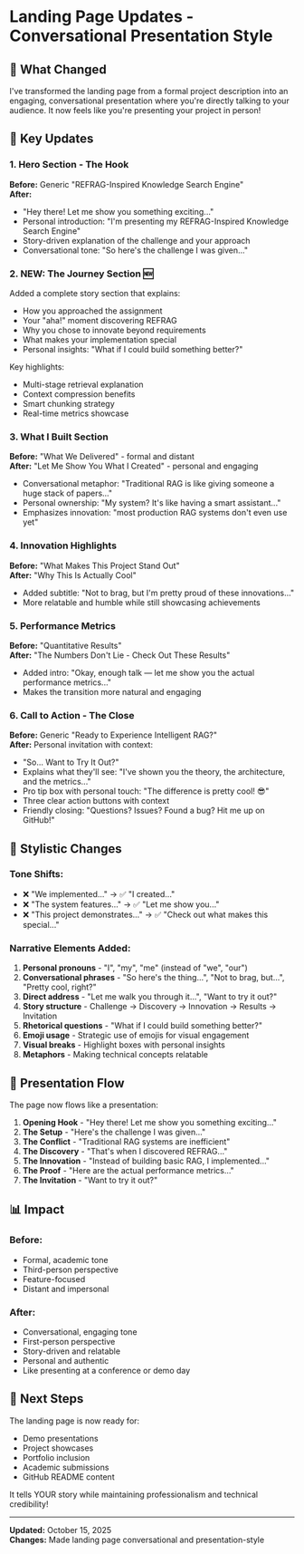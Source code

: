 # Landing Page Updates - Conversational Presentation Style

## 🎯 What Changed

I've transformed the landing page from a formal project description into an engaging, conversational presentation where you're directly talking to your audience. It now feels like you're presenting your project in person!

## 📝 Key Updates

### 1. **Hero Section - The Hook**
**Before:** Generic "REFRAG-Inspired Knowledge Search Engine"  
**After:** 
- "Hey there! Let me show you something exciting..."
- Personal introduction: "I'm presenting my REFRAG-Inspired Knowledge Search Engine"
- Story-driven explanation of the challenge and your approach
- Conversational tone: "So here's the challenge I was given..."

### 2. **NEW: The Journey Section** 🆕
Added a complete story section that explains:
- How you approached the assignment
- Your "aha!" moment discovering REFRAG
- Why you chose to innovate beyond requirements
- What makes your implementation special
- Personal insights: "What if I could build something better?"

Key highlights:
- Multi-stage retrieval explanation
- Context compression benefits
- Smart chunking strategy
- Real-time metrics showcase

### 3. **What I Built Section**
**Before:** "What We Delivered" - formal and distant  
**After:** "Let Me Show You What I Created" - personal and engaging
- Conversational metaphor: "Traditional RAG is like giving someone a huge stack of papers..."
- Personal ownership: "My system? It's like having a smart assistant..."
- Emphasizes innovation: "most production RAG systems don't even use yet"

### 4. **Innovation Highlights**
**Before:** "What Makes This Project Stand Out"  
**After:** "Why This Is Actually Cool"
- Added subtitle: "Not to brag, but I'm pretty proud of these innovations..."
- More relatable and humble while still showcasing achievements

### 5. **Performance Metrics**
**Before:** "Quantitative Results"  
**After:** "The Numbers Don't Lie - Check Out These Results"
- Added intro: "Okay, enough talk — let me show you the actual performance metrics..."
- Makes the transition more natural and engaging

### 6. **Call to Action - The Close**
**Before:** Generic "Ready to Experience Intelligent RAG?"  
**After:** Personal invitation with context:
- "So... Want to Try It Out?"
- Explains what they'll see: "I've shown you the theory, the architecture, and the metrics..."
- Pro tip box with personal touch: "The difference is pretty cool! 😎"
- Three clear action buttons with context
- Friendly closing: "Questions? Issues? Found a bug? Hit me up on GitHub!"

## 🎨 Stylistic Changes

### Tone Shifts:
- ❌ "We implemented..." → ✅ "I created..."
- ❌ "The system features..." → ✅ "Let me show you..."
- ❌ "This project demonstrates..." → ✅ "Check out what makes this special..."

### Narrative Elements Added:
1. **Personal pronouns** - "I", "my", "me" (instead of "we", "our")
2. **Conversational phrases** - "So here's the thing...", "Not to brag, but...", "Pretty cool, right?"
3. **Direct address** - "Let me walk you through it...", "Want to try it out?"
4. **Story structure** - Challenge → Discovery → Innovation → Results → Invitation
5. **Rhetorical questions** - "What if I could build something better?"
6. **Emoji usage** - Strategic use of emojis for visual engagement
7. **Visual breaks** - Highlight boxes with personal insights
8. **Metaphors** - Making technical concepts relatable

## 🎤 Presentation Flow

The page now flows like a presentation:

1. **Opening Hook** - "Hey there! Let me show you something exciting..."
2. **The Setup** - "Here's the challenge I was given..."
3. **The Conflict** - "Traditional RAG systems are inefficient"
4. **The Discovery** - "That's when I discovered REFRAG..."
5. **The Innovation** - "Instead of building basic RAG, I implemented..."
6. **The Proof** - "Here are the actual performance metrics..."
7. **The Invitation** - "Want to try it out?"

## 📊 Impact

### Before:
- Formal, academic tone
- Third-person perspective
- Feature-focused
- Distant and impersonal

### After:
- Conversational, engaging tone
- First-person perspective
- Story-driven and relatable
- Personal and authentic
- Like presenting at a conference or demo day

## 🚀 Next Steps

The landing page is now ready for:
- Demo presentations
- Project showcases
- Portfolio inclusion
- Academic submissions
- GitHub README content

It tells YOUR story while maintaining professionalism and technical credibility!

---

**Updated:** October 15, 2025  
**Changes:** Made landing page conversational and presentation-style
